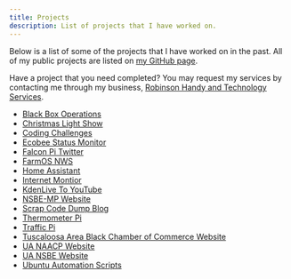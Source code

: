 ```yaml
---
title: Projects
description: List of projects that I have worked on.
---
```


Below is a list of some of the projects that I have worked on in the past.
All of my public projects are listed on 
<a href="https://github.com/almostengr/" target="_blank">my GitHub page</a>.

Have a project that you need completed? You may request my services by contacting me through my business, 
<a href="https://rhtservices.net" target="_blank">Robinson Handy and Technology Services</a>.

* [Black Box Operations](/projects/black-box-operations)
* [Christmas Light Show](/projects/christmas-light-show)
* [Coding Challenges](/projects/coding-challenges)
* [Ecobee Status Monitor](/projects/ecobeestatus)
* [Falcon Pi Twitter](/projects/falcon-pi-twitter)
* [FarmOS NWS](/projects/farmos-nws)
* [Home Assistant](/projects/home-assistant)
* [Internet Montior](/projects/internet-monitor)
* [KdenLive To YouTube](/projects/kdenlive-to-youtube)
* [NSBE-MP Website](/projects/nsbemp-website)
* [Scrap Code Dump Blog](/projects/scrap-code-dump-blog)
* [Thermometer Pi](/projects/thermometer-pi)
* [Traffic Pi](/projects/traffic-pi)
* [Tuscaloosa Area Black Chamber of Commerce Website](/projects/tabcc)
* [UA NAACP Website](/projects/uanaacp)
* [UA NSBE Website](/projects/uansbe)
* [Ubuntu Automation Scripts](/projects/ubuntu-automation)

